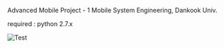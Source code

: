 Advanced Mobile Project - 1
Mobile System Engineering, Dankook Univ.

required : python 2.7.x

![Test](http://i.imgur.com/eFNBAvo.png)

